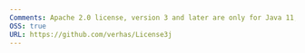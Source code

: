 ```yaml
---
Comments: Apache 2.0 license, version 3 and later are only for Java 11, but will work on Java 8, because bytecode is compatible ???
OSS: true
URL: https://github.com/verhas/License3j
---
```

